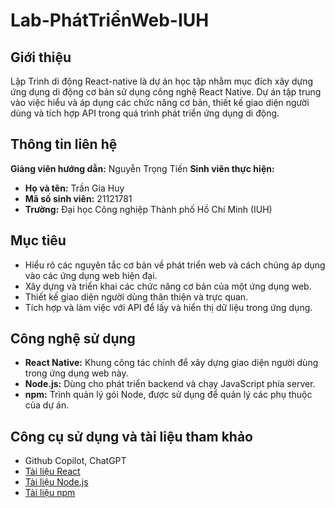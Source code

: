 # Lab-PhátTriểnWeb-IUH

## Giới thiệu
Lập Trình di động React-native là dự án học tập nhằm mục đích xây dựng ứng dụng di động cơ bản sử dụng công nghệ React Native. Dự án tập trung vào việc hiểu và áp dụng các chức năng cơ bản, thiết kế giao diện người dùng và tích hợp API trong quá trình phát triển ứng dụng di động.

## Thông tin liên hệ
**Giảng viên hướng dẫn:** Nguyễn Trọng Tiến 
**Sinh viên thực hiện:**  
- **Họ và tên:** Trần Gia Huy
- **Mã số sinh viên:** 21121781  
- **Trường:** Đại học Công nghiệp Thành phố Hồ Chí Minh (IUH)

## Mục tiêu
- Hiểu rõ các nguyên tắc cơ bản về phát triển web và cách chúng áp dụng vào các ứng dụng web hiện đại.
- Xây dựng và triển khai các chức năng cơ bản của một ứng dụng web.
- Thiết kế giao diện người dùng thân thiện và trực quan.
- Tích hợp và làm việc với API để lấy và hiển thị dữ liệu trong ứng dụng.

## Công nghệ sử dụng
- **React Native:** Khung công tác chính để xây dựng giao diện người dùng trong ứng dụng web này.
- **Node.js:** Dùng cho phát triển backend và chạy JavaScript phía server.
- **npm:** Trình quản lý gói Node, được sử dụng để quản lý các phụ thuộc của dự án.

## Công cụ sử dụng và tài liệu tham khảo
- Github Copilot, ChatGPT
- [Tài liệu React](https://reactjs.org/docs/getting-started.html)
- [Tài liệu Node.js](https://nodejs.org/en/docs/)
- [Tài liệu npm](https://docs.npmjs.com/)
